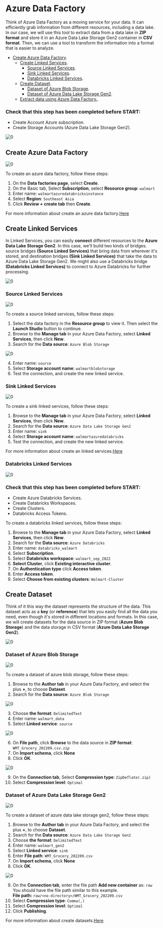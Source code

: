 # Azure Data Factory
Think of Azure Data Factory as a moving service for your data. It can efficiently grab information from different resources, including a data lake. In our case, we will use this tool to extract data from a data lake in **ZIP format** and store it in an Azure Data Lake Storage Gen2 container in **CSV format**. Then, we can use a tool to transform the information into a format that is easier to analyze.

- [Create Azure Data Factory](02-azure-data-factory.md).<br> 
  - [Create Linked Services](02-azure-data-factory.md#Create-Linked-Services).<br>
    - [Source Linked Services](02-azure-data-factory.md#Source-Linked-Services).<br>
    - [Sink Linked Services](02-azure-data-factory.md#Sink-Linked-Services).<br>
    - [Databricks Linked Services](02-azure-data-factory.md#Databricks-Linked-Services).<br> 
  - [Create Dataset](03-azure-databricks.md#Create-Dataset).<br> 
    - [Dataset of Azure Blob Storage](03-azure-databricks.md#Dataset-of-Azure-Blob-Storage).<br>  
    - [Dataset of Azure Data Lake Storage Gen2](03-azure-databricks.md#Dataset-of-Azure-Data-Lake-Storage-Gen2).<br> 
  - [Extract data using Azure Data Factory.](03-azure-databricks.md).<br>

### Check that this step has been completed before START:
- Create Account Azure subscription.
- Create Storage Accounts (Azure Data Lake Storage Gen2).

![0](/images/7.png)

## Create Azure Data Factory

![0](/images/8.png)

To create an azure data factory, follow these steps:
1. On the **Data factories page**, select **Create**.
2. On the Basic tab, Select **Subscription**, select **Resource group**: `walmart`
3. Enter name: `walmartazuredatabricksinstance`
4. Select **Region**: `Southeast Asia`
5. Click **Review + create tab** then **Create**.

For more information about create an azure data factory.[Here](https://learn.microsoft.com/en-us/azure/data-factory/quickstart-create-data-factory)   

## Create Linked Services
In Linked Services, you can easily **connect** different resources to the **Azure Data Lake Storage Gen2**. In this case, we'll build two kinds of bridges. source bridges **(Source Linked Services)** that bring data from wherever it's stored, and destination bridges **(Sink Linked Services)** that take the data to Azure Data Lake Storage Gen2.  We might also use a Databricks bridge **(Databricks Linked Services)** to connect to Azure Databricks for further processing.

![0](/images/9.png)

### Source Linked Services

![0](/images/10.png)

To create a source linked services, follow these steps:
1. Select the data factory in the **Resource group** to view it. Then select the **Launch Studio** button to continue.
2. Browse to the **Manage tab** in your Azure Data Factory, select **Linked Services**, then click **New**.
3. Search for the **Data source**: `Azure Blob Storage`

![0](/images/11.png)

4. Enter name: `source`
5. Select **Storage account name**: `walmartblobstorage`
6. Test the connection, and create the new linked service.

### Sink Linked Services

![0](/images/12.png)

To create a sink linked services, follow these steps:
1. Browse to the **Manage tab** in your Azure Data Factory, select **Linked Services**, then click **New**.
2. Search for the **Data source**: `Azure Data Lake Storage Gen2`
3. Enter name: `sink`
4. Select **Storage account name**: `walmartazuredatabricks`
5. Test the connection, and create the new linked service.

For more information about create an linked services.[Here](https://learn.microsoft.com/en-us/azure/data-factory/connector-azure-data-lake-storage?tabs=data-factory)

### Databricks Linked Services
![0](/images/13.png)
### Check that this step has been completed before START:
- Create Azure Databricks Services.
- Create Databricks Workspaces.
- Create Clusters.
- Databricks Access Tokens.

To create a databricks linked services, follow these steps:
1. Browse to the **Manage tab** in your Azure Data Factory, select **Linked Services**, then click **New**.
2. Search for the **Data source**: `Azure Databricks` 
3. Enter name: `databricks_walmart`
4. Select **Subscription**.
5. Select **Databricks workspace**: `walmart_sep_2022`
6. **Select Cluster**, click **Existing interactive cluster**.
7. On **Authentication type** click **Access token**.
8. Enter **Access token**.
9. Select **Choose from existing clusters**: `Walmart-Cluster`

## Create Dataset
Think of it this way the dataset represents the structure of the data. This dataset acts as a **key** (or **reference**) that lets you easily find all the data you need, even though it's stored in different locations and formats. In this case, we will create datasets for the data source in ZIP format (**Azure Blob Storage**) and the data storage in CSV format (**Azure Data Lake Storage Gen2**).

![0](/images/14.png)

### Dataset of Azure Blob Storage

![0](/images/15.png)

To create a dataset of azure blob storage, follow these steps:
1. Browse to the **Author tab** in your Azure Data Factory, and select the plus **+**, to choose **Dataset**.
2. Search for the **Data source**: `Azure Blob Storage`

![0](/images/16.png)

3. Choose **the format**: `DelimitedText`
4. Enter name: `walmart_data`
5. Select **Linked service**: `source`

![0](/images/17.png)

6. On **File path**, click **Browse** to the data source in **ZIP format**: `WMT_Grocery_202209.csv.zip`
7. On **Import schema**, click **None**
8. Click **OK**.

![0](/images/18.png)

9. On the **Connection tab**, Select **Compression type**: `ZipDeflate(.zip)`
10. Select **Compression level**: `Optimal`
    
### Dataset of Azure Data Lake Storage Gen2

![0](/images/19.png)

To create a dataset of azure data lake storage gen2, follow these steps:
1. Browse to the **Author tab** in your Azure Data Factory, and select the plus **+**, to choose **Dataset**.
2. Search for the **Data source**: `Azure Data Lake Storage Gen2`
3. Choose **the format**: `DelimitedText`
4. Enter name: `walmart_gen2`
5. Select **Linked service**: `sink`
6. Enter **File path**: `WMT_Grocery_202209.csv`
7. On **Import schema**, click **None**
8. Click **OK**.

![0](/images/20.png)

9. On the **Connection tab**, enter the file path **Add new container** as: `raw`<br>
You should have the file path similar to this example. <br>
**File path:** `raw/<no-directory>/WMT_Grocery_202209.csv` <br>
10. Select **Compression type**: `Comma(,)`
11. Select **Compression level**: `Optimal`
12. Click **Publishing**.

For more information about create datasets.[Here](https://learn.microsoft.com/en-us/azure/data-factory/concepts-datasets-linked-services?tabs=data-factory)
